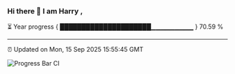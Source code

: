 ### Hi there 👋 I am Harry , 

⏳ Year progress { █████████████████████▁▁▁▁▁▁▁▁▁ } 70.59 %

---

⏰ Updated on Mon, 15 Sep 2025 15:55:45 GMT

![Progress Bar CI](https://github.com/duykhang68/duykhang68/workflows/Progress%20Bar%20CI/badge.svg)
